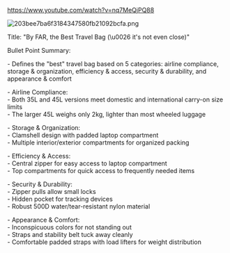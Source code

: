 https://www.youtube.com/watch?v=nq7MeQjPQ88

![203bee7ba6f3184347580fb21092bcfa.png](203bee7ba6f3184347580fb21092bcfa.png)

Title: "By FAR, the Best Travel Bag (\\u0026 it's not even close)"

Bullet Point Summary:

\- Defines the "best" travel bag based on 5 categories: airline compliance, storage & organization, efficiency & access, security & durability, and appearance & comfort

\- Airline Compliance:  
\- Both 35L and 45L versions meet domestic and international carry-on size limits  
\- The larger 45L weighs only 2kg, lighter than most wheeled luggage

\- Storage & Organization:  
\- Clamshell design with padded laptop compartment  
\- Multiple interior/exterior compartments for organized packing

\- Efficiency & Access:  
\- Central zipper for easy access to laptop compartment  
\- Top compartments for quick access to frequently needed items

\- Security & Durability:  
\- Zipper pulls allow small locks  
\- Hidden pocket for tracking devices  
\- Robust 500D water/tear-resistant nylon material

\- Appearance & Comfort:  
\- Inconspicuous colors for not standing out  
\- Straps and stability belt tuck away cleanly  
\- Comfortable padded straps with load lifters for weight distribution